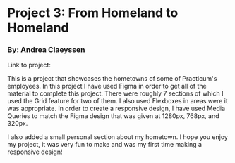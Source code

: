 # Project 3: From Homeland to Homeland

### By: Andrea Claeyssen

Link to project:

This is a project that showcases the hometowns of some of Practicum's employees. In this project I have used Figma in order to get all of the material to complete this project. There were roughly 7 sections of which I used the Grid feature for two of them. I also used Flexboxes in areas were it was appropriate. In order to create a responsive design, I have used Media Queries to match the Figma design that was given at 1280px, 768px, and 320px.

I also added a small personal section about my hometown. I hope you enjoy my project, it was very fun to make and was my first time making a responsive design!
